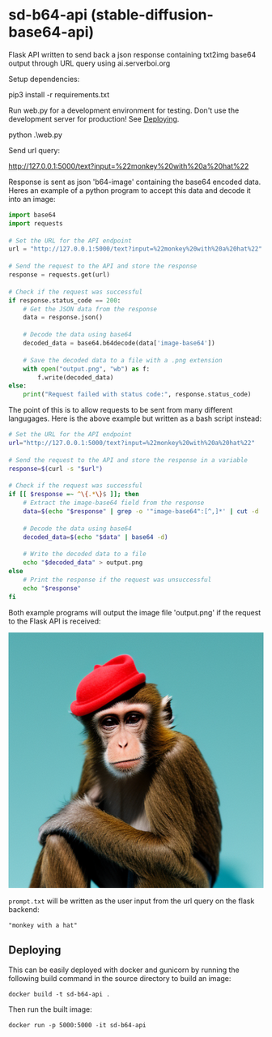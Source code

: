 # sd-b64-api (stable-diffusion-base64-api)

Flask API written to send back a json response containing txt2img base64 output through URL query using ai.serverboi.org

Setup dependencies:

pip3 install -r requirements.txt

Run web.py for a development environment for testing. Don't use the development server for production! See [Deploying](#deploying).

python .\web.py

Send url query:

http://127.0.0.1:5000/text?input=%22monkey%20with%20a%20hat%22

Response is sent as json 'b64-image' containing the base64 encoded data. Heres an example of a python program to accept this data and decode it into an image:

```python
import base64
import requests

# Set the URL for the API endpoint
url = "http://127.0.0.1:5000/text?input=%22monkey%20with%20a%20hat%22"

# Send the request to the API and store the response
response = requests.get(url)

# Check if the request was successful
if response.status_code == 200:
    # Get the JSON data from the response
    data = response.json()

    # Decode the data using base64
    decoded_data = base64.b64decode(data['image-base64'])

    # Save the decoded data to a file with a .png extension
    with open("output.png", "wb") as f:
        f.write(decoded_data)
else:
    print("Request failed with status code:", response.status_code)
```

The point of this is to allow requests to be sent from many different langugages. Here is the above example but written as a bash script instead:

```bash
# Set the URL for the API endpoint
url="http://127.0.0.1:5000/text?input=%22monkey%20with%20a%20hat%22"

# Send the request to the API and store the response in a variable
response=$(curl -s "$url")

# Check if the request was successful
if [[ $response =~ ^\{.*\}$ ]]; then
    # Extract the image-base64 field from the response
    data=$(echo "$response" | grep -o '"image-base64":[^,]*' | cut -d ':' -f 2- | tr -d '"')

    # Decode the data using base64
    decoded_data=$(echo "$data" | base64 -d)

    # Write the decoded data to a file
    echo "$decoded_data" > output.png
else
    # Print the response if the request was unsuccessful
    echo "$response"
fi

```

Both example programs will output the image file 'output.png' if the request to the Flask API is received:

![program outputs the image](/static/output.png "decoded base64 image from url query")

`prompt.txt` will be written as the user input from the url query on the flask backend:
```
"monkey with a hat"
```
## Deploying

This can be easily deployed with docker and gunicorn by running the following build command in the source directory to build an image:

```
docker build -t sd-b64-api .
```

Then run the built image:

```
docker run -p 5000:5000 -it sd-b64-api
```
